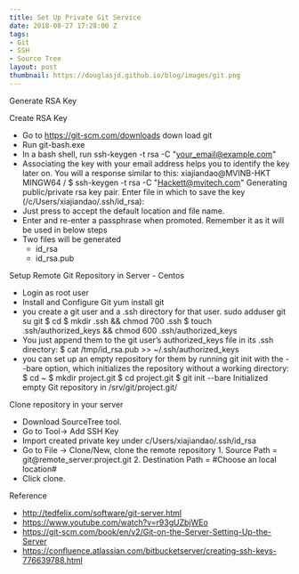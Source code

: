 ```yaml
---
title: Set Up Private Git Service
date: 2018-08-27 17:28:00 Z
tags:
- Git
- SSH
- Source Tree
layout: post
thumbnail: https://douglasjd.github.io/blog/images/git.png
---
```


Generate RSA Key

Create RSA Key

- Go to https://git-scm.com/downloads down load git 
- Run git-bash.exe
- In a bash shell, run
      ssh-keygen -t rsa -C "your_email@example.com"
  <!--more-->
- Associating the key with your email address helps you to identify the key later on. 
  You will a response similar to this:
      xiajiandao@MVINB-HKT MINGW64 /
      $ ssh-keygen -t rsa -C "Hackett@mvitech.com"
      Generating public/private rsa key pair.
      Enter file in which to save the key (/c/Users/xiajiandao/.ssh/id_rsa):
- Just press <Enter> to accept the default location and file name. 
- Enter and re-enter a passphrase when promoted.  Remember it as it will be used in below steps
- Two files will be generated
  - id_rsa          <RSA Private Key>
  - id_rsa.pub   <RSA Public Key>

Setup Remote Git Repository in Server - Centos 

- Login as root user
- Install and Configure Git
      yum install git
- you create a git user and a .ssh directory for that user.
      sudo adduser git
      su git
      $ cd
      $ mkdir .ssh && chmod 700 .ssh
      $ touch .ssh/authorized_keys && chmod 600 .ssh/authorized_keys
- You just append them to the git user’s authorized_keys file in its .ssh directory: 
      $ cat /tmp/id_rsa.pub >> ~/.ssh/authorized_keys
- you can set up an empty repository for them by running git init with the --bare option, which initializes the repository without a working directory:
      $ cd ~
      $ mkdir project.git
      $ cd project.git
      $ git init --bare
      Initialized empty Git repository in /srv/git/project.git/



Clone repository in your server

- Download SourceTree tool. 
- Go to Tool-> Add SSH Key 
- Import created private key under c/Users/xiajiandao/.ssh/id_rsa
- Go to File -> Clone/New, clone the remote repository
      1. Source Path = git@remote_server:project.git
      2. Destination Path =  #Choose an local location#
- Click clone.



Reference

- http://tedfelix.com/software/git-server.html
- https://www.youtube.com/watch?v=r93gUZbjWEo
- https://git-scm.com/book/en/v2/Git-on-the-Server-Setting-Up-the-Server
- https://confluence.atlassian.com/bitbucketserver/creating-ssh-keys-776639788.html
